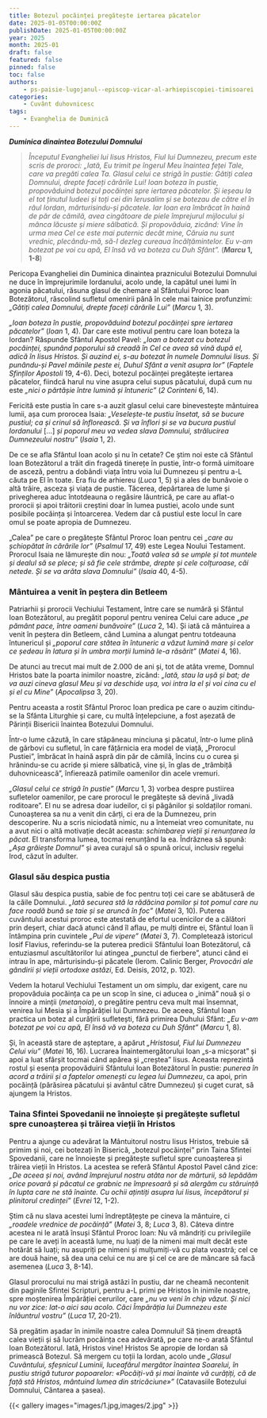 ```yaml
---
title: Botezul pocăinței pregătește iertarea păcatelor
date: 2025-01-05T00:00:00Z
publishDate: 2025-01-05T00:00:00Z
year: 2025
month: 2025-01
draft: false
featured: false
pinned: false
toc: false
authors:
    - ps-paisie-lugojanul--episcop-vicar-al-arhiepiscopiei-timisoarei
categories:
    - Cuvânt duhovnicesc
tags:
    - Evanghelia de Duminică
---
```

_**Duminica dinaintea Botezului Domnului**_

> _Începutul Evangheliei lui Iisus Hristos, Fiul lui Dumnezeu, precum este scris de proroci: „Iată, Eu trimit pe îngerul Meu înaintea feței Tale, care va pregăti calea Ta. Glasul celui ce strigă în pustie: Gătiți calea Domnului, drepte faceți cărările Lui! Ioan boteza în pustie, propovăduind botezul pocăinței spre iertarea păcatelor. Și ieșeau la el tot ținutul Iudeei și toți cei din Ierusalim și se botezau de către el în râul Iordan, mărturisindu-și păcatele. Iar Ioan era îmbrăcat în haină de păr de cămilă, avea cingătoare de piele împrejurul mijlocului și mânca lăcuste și miere sălbatică. Și propovăduia, zicând: Vine în urma mea Cel ce este mai puternic decât mine, Căruia nu sunt vrednic, plecându-mă, să-I dezleg cureaua încălțămintelor. Eu v-am botezat pe voi cu apă, El însă vă va boteza cu Duh Sfânt”._ (**_Marcu_ 1, 1-8**)

Pericopa Evangheliei din Duminica dinaintea praznicului Botezului Domnului ne duce în împrejurimile Iordanului, acolo unde, la capătul unei lumi în agonia păcatului, răsuna glasul de chemare al Sfântului Proroc Ioan Botezătorul, răscolind sufletul omenirii până în cele mai tainice profunzimi: _„Gătiți calea Domnului, drepte faceți cărările Lui”_ (_Marcu_ 1, 3).

_„Ioan boteza în pustie, propovăduind botezul pocăinței spre iertarea păcatelor”_ (_Ioan_ 1, 4). Dar care este motivul pentru care Ioan boteza la Iordan? Răspunde Sfântul Apostol Pavel: _„Ioan a botezat cu botezul pocăinței, spunând poporului să creadă în Cel ce avea să vină după el, adică în Iisus Hristos. Și auzind ei, s-au botezat în numele Domnului Iisus. Și punându-și Pavel mâinile peste ei, Duhul Sfânt a venit asupra lor”_ (_Faptele Sfinților Apostoli_ 19, 4-6). Deci, botezul pocăinței pregătește iertarea păcatelor, fiindcă harul nu vine asupra celui supus păcatului, după cum nu este _„nici o părtășie între lumină și întuneric”_ (_2 Corinteni_ 6, 14).

Fericită este pustia în care s-a auzit glasul celui care binevestește mântuirea lumii, așa cum prorocea Isaia: _„Veselește-te pustiu însetat, să se bucure pustiul; ca și crinul să înflorească. Și va înflori și se va bucura pustiul Iordanului_ […] _și poporul meu va vedea slava Domnului, strălucirea Dumnezeului nostru”_ (_Isaia_ 1, 2).

De ce se afla Sfântul Ioan acolo și nu în cetate? Ce știm noi este că Sfântul Ioan Botezătorul a trăit din fragedă tinerețe în pustie, într-o formă uimitoare de asceză, pentru a dobândi viața întru voia lui Dumnezeu și pentru a-L căuta pe El în toate. Era fiu de arhiereu (_Luca_ 1, 5) și a ales de bunăvoie o altă trăire, asceza și viața de pustie. Tăcerea, depărtarea de lume și privegherea aduc întotdeauna o regăsire lăuntrică, pe care au aflat-o prorocii și apoi trăitorii creștini doar în lumea pustiei, acolo unde sunt posibile pocăința și întoarcerea. Vedem dar că pustiul este locul în care omul se poate apropia de Dumnezeu.

„Calea” pe care o pregătește Sfântul Proroc Ioan pentru cei _„care au șchiopătat în cărările lor”_ (_Psalmul_ 17, 49) este Legea Noului Testament. Prorocul Isaia ne lămurește din nou: _„Toată valea să se umple și tot muntele și dealul să se plece; și să fie cele strâmbe, drepte și cele colțuroase, căi netede. Și se va arăta slava Domnului”_ (_Isaia_ 40, 4-5).

### Mântuirea a venit în peștera din Betleem

Patriarhii și prorocii Vechiului Testament, între care se numără și Sfântul Ioan Botezătorul, au pregătit poporul pentru venirea Celui care aduce _„pe pământ pace, între oameni bunăvoire”_ (_Luca_ 2, 14). Și iată că mântuirea a venit în peștera din Betleem, când Lumina a alungat pentru totdeauna întunericul și _„poporul care stătea în întuneric a văzut lumină mare și celor ce ședeau în latura și în umbra morții lumină le-a răsărit”_ (_Matei_ 4, 16).

De atunci au trecut mai mult de 2.000 de ani și, tot de atâta vreme, Domnul Hristos bate la poarta inimilor noastre, zicând: _„Iată, stau la ușă și bat; de va auzi cineva glasul Meu și va deschide ușa, voi intra la el și voi cina cu el și el cu Mine”_ (_Apocalipsa_ 3, 20).

Pentru aceasta a rostit Sfântul Proroc Ioan predica pe care o auzim citindu-se la Sfânta Liturghie și care, cu multă înțelepciune, a fost așezată de Părinții Bisericii înaintea Botezului Domnului.

Într-o lume căzută, în care stăpâneau minciuna și păcatul, într-o lume plină de gârbovi cu sufletul, în care fățărnicia era model de viață, „Prorocul Pustiei”, îmbrăcat în haină aspră din păr de cămilă, încins cu o curea și hrănindu-se cu acride și miere sălbatică, vine și, în glas de „trâmbiță duhovnicească”, înfierează patimile oamenilor din acele vremuri.

_„Glasul celui ce strigă în pustie”_ (_Marcu_ 1, 3) vorbea despre pustiirea sufletelor oamenilor, pe care prorocul le pregătește să devină „livadă roditoare”. El nu se adresa doar iudeilor, ci și păgânilor și soldaților romani. Cunoașterea sa nu a venit din cărți, ci era de la Dumnezeu, prin descoperire. Nu a scris niciodată nimic, nu a întemeiat vreo comunitate, nu a avut nici o altă motivație decât aceasta: _schimbarea vieții și renunțarea la păcat_. El transforma lumea, tocmai renunțând la ea. Îndrăznea să spună: _„Așa grăiește Domnul”_ și avea curajul să o spună oricui, inclusiv regelui Irod, căzut în adulter.

### Glasul său despica pustia

Glasul său despica pustia, sabie de foc pentru toți cei care se abătuseră de la căile Domnului. _„Iată securea stă la rădăcina pomilor și tot pomul care nu face roadă bună se taie și se aruncă în foc”_ (_Matei_ 3, 10). Puterea cuvântului acestui proroc este atestată de efortul ucenicilor de a călători prin deșert, chiar dacă atunci când îl aflau, pe mulți dintre ei, Sfântul Ioan îi întâmpina prin cuvintele _„Pui de vipere”_ (_Matei_ 3, 7). Completează istoricul Iosif Flavius, referindu-se la puterea predicii Sfântului Ioan Botezătorul, că entuziasmul ascultătorilor lui atingea „punctul de fierbere”, atunci când ei intrau în ape, mărturisindu-și păcatele (Ierom. Calinic Berger, _Provocări ale gândirii și vieții ortodoxe astăzi_, Ed. Deisis, 2012, p. 102).

Vedem la hotarul Vechiului Testament un om simplu, dar exigent, care nu propovăduia pocăința ca pe un scop în sine, ci aducea o „inimă” nouă și o înnoire a minții (_metanoia_), o pregătire pentru ceva mult mai însemnat, venirea lui Mesia și a Împărăției lui Dumnezeu. De aceea, Sfântul Ioan practica un botez al curățirii sufletești, fără primirea Duhului Sfânt: _„Eu v-am botezat pe voi cu apă, El însă vă va boteza cu Duh Sfânt”_ (_Marcu_ 1, 8).

Și, în această stare de așteptare, a apărut _„Hristosul, Fiul lui Dumnezeu Celui viu”_ (_Matei_ 16, 16). Lucrarea Înaintemergătorului Ioan „s-a micșorat” și apoi a luat sfârșit tocmai când apărea și „creștea” Iisus. Aceasta reprezintă rostul și esența propovăduirii Sfântului Ioan Botezătorul în pustie: _punerea în acord a trăirii și a faptelor omenești cu legea lui Dumnezeu_, ca apoi, prin pocăință (părăsirea păcatului și avântul către Dumnezeu) și cuget curat, să ajungem la Hristos.

### Taina Sfintei Spovedanii ne înnoiește și pregătește sufletul spre cunoașterea și trăirea vieții în Hristos

Pentru a ajunge cu adevărat la Mântuitorul nostru Iisus Hristos, trebuie să primim și noi, cei botezați în Biserică, „botezul pocăinței” prin Taina Sfintei Spovedanii, care ne înnoiește și pregătește sufletul spre cunoașterea și trăirea vieții în Hristos. La acestea se referă Sfântul Apostol Pavel când zice: _„De aceea și noi, având împrejurul nostru atâta nor de mărturii, să lepădăm orice povară și păcatul ce grabnic ne împresoară și să alergăm cu stăruință în lupta care ne stă înainte. Cu ochii ațintiți asupra lui Iisus, începătorul și plinitorul credinței”_ (_Evrei_ 12, 1-2).

Știm că nu slava acestei lumi îndreptățește pe cineva la mântuire, ci _„roadele vrednice de pocăință”_ (_Matei_ 3, 8; _Luca_ 3, 8). Câteva dintre acestea ni le arată însuși Sfântul Proroc Ioan: Nu vă mândriți cu privilegiile pe care le aveți în această lume, nu luați de la nimeni mai mult decât este hotărât să luați; nu asupriți pe nimeni și mulțumiți-vă cu plata voastră; cel ce are două haine, să dea una celui ce nu are și cel ce are de mâncare să facă asemenea (_Luca_ 3, 8-14).

Glasul prorocului nu mai strigă astăzi în pustiu, dar ne cheamă necontenit din paginile Sfintei Scripturi, pentru a-L primi pe Hristos în inimile noastre, spre moștenirea Împărăției cerurilor, care _„nu va veni în chip văzut. Și nici nu vor zice: Iat-o aici sau acolo. Căci Împărăția lui Dumnezeu este înlăuntrul vostru”_ (_Luca_ 17, 20-21).

Să pregătim așadar în inimile noastre calea Domnului! Să ținem dreaptă calea vieții și să lucrăm pocăința cea adevărată, pe care ne-o arată Sfântul Ioan Botezătorul. Iată, Hristos vine! Hristos Se apropie de Iordan să primească Botezul. Să mergem cu toții la Iordan, acolo unde _„Glasul Cuvântului, sfeșnicul Luminii, luceafărul mergător înaintea Soarelui, în pustiu strigă tuturor popoarelor: «Pocăiți-vă și mai înainte vă curățiți, că de față stă Hristos, mântuind lumea din stricăciune»”_ (Catavasiile Botezului Domnului, Cântarea a șasea).

{{< gallery images="images/1.jpg,images/2.jpg" >}}